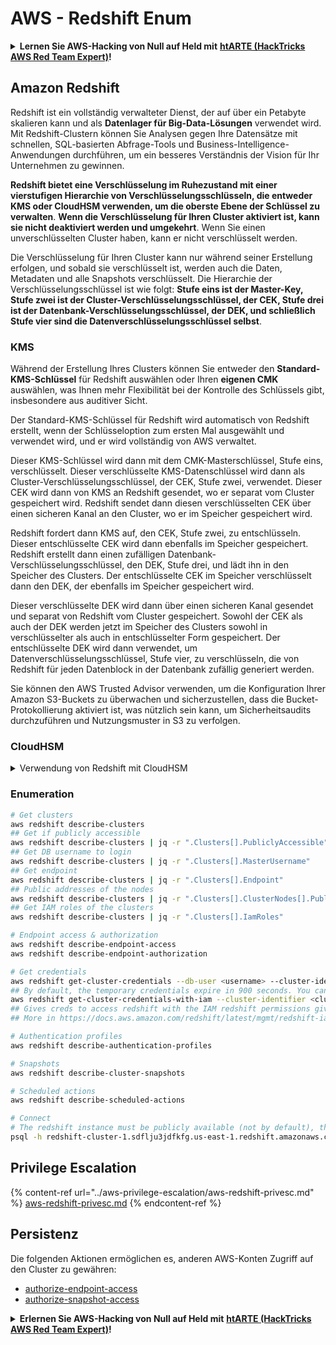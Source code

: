 # AWS - Redshift Enum

<details>

<summary><strong>Lernen Sie AWS-Hacking von Null auf Held mit</strong> <a href="https://training.hacktricks.xyz/courses/arte"><strong>htARTE (HackTricks AWS Red Team Expert)</strong></a><strong>!</strong></summary>

Andere Möglichkeiten, HackTricks zu unterstützen:

* Wenn Sie Ihr **Unternehmen in HackTricks beworben sehen möchten** oder **HackTricks in PDF herunterladen möchten**, überprüfen Sie die [**ABONNEMENTPLÄNE**](https://github.com/sponsors/carlospolop)!
* Holen Sie sich das [**offizielle PEASS & HackTricks-Merch**](https://peass.creator-spring.com)
* Entdecken Sie [**The PEASS Family**](https://opensea.io/collection/the-peass-family), unsere Sammlung exklusiver [**NFTs**](https://opensea.io/collection/the-peass-family)
* **Treten Sie der** 💬 [**Discord-Gruppe**](https://discord.gg/hRep4RUj7f) oder der [**Telegramm-Gruppe**](https://t.me/peass) bei oder **folgen** Sie uns auf **Twitter** 🐦 [**@hacktricks\_live**](https://twitter.com/hacktricks\_live)**.**
* **Teilen Sie Ihre Hacking-Tricks, indem Sie PRs an die** [**HackTricks**](https://github.com/carlospolop/hacktricks) und [**HackTricks Cloud**](https://github.com/carlospolop/hacktricks-cloud) GitHub-Repositorys senden.

</details>

## Amazon Redshift

Redshift ist ein vollständig verwalteter Dienst, der auf über ein Petabyte skalieren kann und als **Datenlager für Big-Data-Lösungen** verwendet wird. Mit Redshift-Clustern können Sie Analysen gegen Ihre Datensätze mit schnellen, SQL-basierten Abfrage-Tools und Business-Intelligence-Anwendungen durchführen, um ein besseres Verständnis der Vision für Ihr Unternehmen zu gewinnen.

**Redshift bietet eine Verschlüsselung im Ruhezustand mit einer vierstufigen Hierarchie von Verschlüsselungsschlüsseln, die entweder KMS oder CloudHSM verwenden, um die oberste Ebene der Schlüssel zu verwalten**. **Wenn die Verschlüsselung für Ihren Cluster aktiviert ist, kann sie nicht deaktiviert werden und umgekehrt**. Wenn Sie einen unverschlüsselten Cluster haben, kann er nicht verschlüsselt werden.

Die Verschlüsselung für Ihren Cluster kann nur während seiner Erstellung erfolgen, und sobald sie verschlüsselt ist, werden auch die Daten, Metadaten und alle Snapshots verschlüsselt. Die Hierarchie der Verschlüsselungsschlüssel ist wie folgt: **Stufe eins ist der Master-Key, Stufe zwei ist der Cluster-Verschlüsselungsschlüssel, der CEK, Stufe drei ist der Datenbank-Verschlüsselungsschlüssel, der DEK, und schließlich Stufe vier sind die Datenverschlüsselungsschlüssel selbst**.

### KMS

Während der Erstellung Ihres Clusters können Sie entweder den **Standard-KMS-Schlüssel** für Redshift auswählen oder Ihren **eigenen CMK** auswählen, was Ihnen mehr Flexibilität bei der Kontrolle des Schlüssels gibt, insbesondere aus auditiver Sicht.

Der Standard-KMS-Schlüssel für Redshift wird automatisch von Redshift erstellt, wenn der Schlüsseloption zum ersten Mal ausgewählt und verwendet wird, und er wird vollständig von AWS verwaltet.

Dieser KMS-Schlüssel wird dann mit dem CMK-Masterschlüssel, Stufe eins, verschlüsselt. Dieser verschlüsselte KMS-Datenschlüssel wird dann als Cluster-Verschlüsselungsschlüssel, der CEK, Stufe zwei, verwendet. Dieser CEK wird dann von KMS an Redshift gesendet, wo er separat vom Cluster gespeichert wird. Redshift sendet dann diesen verschlüsselten CEK über einen sicheren Kanal an den Cluster, wo er im Speicher gespeichert wird.

Redshift fordert dann KMS auf, den CEK, Stufe zwei, zu entschlüsseln. Dieser entschlüsselte CEK wird dann ebenfalls im Speicher gespeichert. Redshift erstellt dann einen zufälligen Datenbank-Verschlüsselungsschlüssel, den DEK, Stufe drei, und lädt ihn in den Speicher des Clusters. Der entschlüsselte CEK im Speicher verschlüsselt dann den DEK, der ebenfalls im Speicher gespeichert wird.

Dieser verschlüsselte DEK wird dann über einen sicheren Kanal gesendet und separat von Redshift vom Cluster gespeichert. Sowohl der CEK als auch der DEK werden jetzt im Speicher des Clusters sowohl in verschlüsselter als auch in entschlüsselter Form gespeichert. Der entschlüsselte DEK wird dann verwendet, um Datenverschlüsselungsschlüssel, Stufe vier, zu verschlüsseln, die von Redshift für jeden Datenblock in der Datenbank zufällig generiert werden.

Sie können den AWS Trusted Advisor verwenden, um die Konfiguration Ihrer Amazon S3-Buckets zu überwachen und sicherzustellen, dass die Bucket-Protokollierung aktiviert ist, was nützlich sein kann, um Sicherheitsaudits durchzuführen und Nutzungsmuster in S3 zu verfolgen.

### CloudHSM

<details>

<summary>Verwendung von Redshift mit CloudHSM</summary>

Wenn Sie mit CloudHSM arbeiten, um Ihre Verschlüsselung durchzuführen, müssen Sie zunächst eine vertrauenswürdige Verbindung zwischen Ihrem HSM-Client und Redshift einrichten und dabei Client- und Serverzertifikate verwenden.

Diese Verbindung ist erforderlich, um sichere Kommunikation zu ermöglichen, die es ermöglicht, Verschlüsselungsschlüssel zwischen Ihrem HSM-Client und Ihren Redshift-Clustern zu senden. Mit einem zufällig generierten privaten und öffentlichen Schlüsselpaar erstellt Redshift ein öffentliches Clientzertifikat, das verschlüsselt und von Redshift gespeichert wird. Dies muss heruntergeladen und bei Ihrem HSM-Client registriert und dem richtigen HSM-Partition zugewiesen werden.

Sie müssen dann Redshift mit den folgenden Details Ihres HSM-Clients konfigurieren: die HSM-IP-Adresse, den HSM-Partitionsnamen, das HSM-Partitionspasswort und das öffentliche HSM-Serverzertifikat, das von CloudHSM unter Verwendung eines internen Masterschlüssels verschlüsselt wird. Sobald diese Informationen bereitgestellt wurden, wird Redshift bestätigen und überprüfen, dass es eine Verbindung herstellen und auf die Entwicklungspartition zugreifen kann.

Wenn Ihre internen Sicherheitsrichtlinien oder Governance-Steuerungen vorschreiben, dass Sie Schlüsselrotation anwenden müssen, ist dies mit Redshift möglich, sodass Sie Verschlüsselungsschlüssel für verschlüsselte Cluster rotieren können. Sie müssen jedoch beachten, dass während des Schlüsselrotationsprozesses der Cluster für eine sehr kurze Zeit nicht verfügbar ist, und es ist daher am besten, Schlüssel nur dann zu rotieren, wenn Sie dies benötigen, oder wenn Sie glauben, dass sie kompromittiert wurden.

Während der Rotation wird Redshift den CEK für Ihren Cluster und für alle Backups dieses Clusters rotieren. Es wird einen DEK für den Cluster rotieren, aber es ist nicht möglich, einen DEK für die in S3 gespeicherten Snapshots zu rotieren, die mit dem DEK verschlüsselt wurden. Es wird den Cluster in einen Zustand des 'Schlüsselrotations' versetzen, bis der Prozess abgeschlossen ist, wenn der Status wieder auf 'verfügbar' zurückkehrt.

</details>

### Enumeration

```bash
# Get clusters
aws redshift describe-clusters
## Get if publicly accessible
aws redshift describe-clusters | jq -r ".Clusters[].PubliclyAccessible"
## Get DB username to login
aws redshift describe-clusters | jq -r ".Clusters[].MasterUsername"
## Get endpoint
aws redshift describe-clusters | jq -r ".Clusters[].Endpoint"
## Public addresses of the nodes
aws redshift describe-clusters | jq -r ".Clusters[].ClusterNodes[].PublicIPAddress"
## Get IAM roles of the clusters
aws redshift describe-clusters | jq -r ".Clusters[].IamRoles"

# Endpoint access & authorization
aws redshift describe-endpoint-access
aws redshift describe-endpoint-authorization

# Get credentials
aws redshift get-cluster-credentials --db-user <username> --cluster-identifier <cluster-id>
## By default, the temporary credentials expire in 900 seconds. You can optionally specify a duration between 900 seconds (15 minutes) and 3600 seconds (60 minutes).
aws redshift get-cluster-credentials-with-iam --cluster-identifier <cluster-id>
## Gives creds to access redshift with the IAM redshift permissions given to the current AWS account
## More in https://docs.aws.amazon.com/redshift/latest/mgmt/redshift-iam-access-control-identity-based.html

# Authentication profiles
aws redshift describe-authentication-profiles

# Snapshots
aws redshift describe-cluster-snapshots

# Scheduled actions
aws redshift describe-scheduled-actions

# Connect
# The redshift instance must be publicly available (not by default), the sg need to allow inbounds connections to the port and you need creds
psql -h redshift-cluster-1.sdflju3jdfkfg.us-east-1.redshift.amazonaws.com -U admin -d dev -p 5439
```

## Privilege Escalation

{% content-ref url="../aws-privilege-escalation/aws-redshift-privesc.md" %}
[aws-redshift-privesc.md](../aws-privilege-escalation/aws-redshift-privesc.md)
{% endcontent-ref %}

## Persistenz

Die folgenden Aktionen ermöglichen es, anderen AWS-Konten Zugriff auf den Cluster zu gewähren:

* [authorize-endpoint-access](https://docs.aws.amazon.com/cli/latest/reference/redshift/authorize-endpoint-access.html)
* [authorize-snapshot-access](https://docs.aws.amazon.com/cli/latest/reference/redshift/authorize-snapshot-access.html)

<details>

<summary><strong>Erlernen Sie AWS-Hacking von Null auf Held mit</strong> <a href="https://training.hacktricks.xyz/courses/arte"><strong>htARTE (HackTricks AWS Red Team Expert)</strong></a><strong>!</strong></summary>

Andere Möglichkeiten, HackTricks zu unterstützen:

* Wenn Sie Ihr **Unternehmen in HackTricks beworben sehen möchten** oder **HackTricks im PDF-Format herunterladen möchten**, überprüfen Sie die [**ABONNEMENTPLÄNE**](https://github.com/sponsors/carlospolop)!
* Holen Sie sich das [**offizielle PEASS & HackTricks-Merch**](https://peass.creator-spring.com)
* Entdecken Sie [**The PEASS Family**](https://opensea.io/collection/the-peass-family), unsere Sammlung exklusiver [**NFTs**](https://opensea.io/collection/the-peass-family)
* **Treten Sie der** 💬 [**Discord-Gruppe**](https://discord.gg/hRep4RUj7f) oder der [**Telegram-Gruppe**](https://t.me/peass) bei oder **folgen** Sie uns auf **Twitter** 🐦 [**@hacktricks\_live**](https://twitter.com/hacktricks\_live)**.**
* **Teilen Sie Ihre Hacking-Tricks, indem Sie PRs an die** [**HackTricks**](https://github.com/carlospolop/hacktricks) und [**HackTricks Cloud**](https://github.com/carlospolop/hacktricks-cloud) GitHub-Repositories einreichen.

</details>
